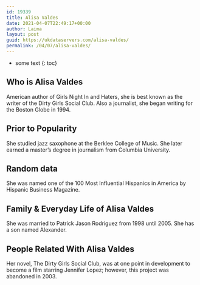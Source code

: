 ```yaml
---
id: 19339
title: Alisa Valdes
date: 2021-04-07T22:49:17+00:00
author: Laima
layout: post
guid: https://ukdataservers.com/alisa-valdes/
permalink: /04/07/alisa-valdes/
---
```


* some text
{: toc}


## Who is Alisa Valdes
                  
                  
                  
American author of Girls Night In and Haters, she is best known as the writer of the Dirty Girls Social Club. Also a journalist, she began writing for the Boston Globe in 1994.
                  
              
            
              
            
                
                
                
## Prior to Popularity
                  
                  
                  
She studied jazz saxophone at the Berklee College of Music. She later earned a master&#8217;s degree in journalism from Columbia University.
                  
              
            
              
            
                
                
                
## Random data
                  
                  
                  
She was named one of the 100 Most Influential Hispanics in America by Hispanic Business Magazine.
                  
              
            
              
            
                
                
                
## Family & Everyday Life of Alisa Valdes
                  
                  
                  
She was married to Patrick Jason Rodriguez from 1998 until 2005. She has a son named Alexander.
                  
              
            
              
            
                
                
                
## People Related With Alisa Valdes
                  
                  
                  
Her novel, The Dirty Girls Social Club, was at one point in development to become a film starring Jennifer Lopez; however, this project was abandoned in 2003.
                  
              
            
              
            
                
              
            
              
              
            
            
              
            
          
          
          